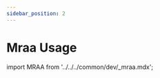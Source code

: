 ```yaml
---
sidebar_position: 2
---
```


# Mraa Usage

import MRAA from '../../../common/dev/\_mraa.mdx';

<MRAA install_by_source_code={true} branch="Add_Radxa_Zero3_Support" />
